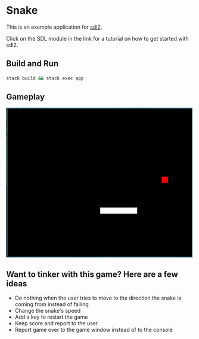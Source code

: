 # Snake

This is an example application for [sdl2](https://hackage.haskell.org/package/sdl2).

Click on the SDL module in the link for a tutorial on how to get started with sdl2.

## Build and Run

```sh
stack build && stack exec app
```

## Gameplay

![Gameplay gif](gameplay.gif)

## Want to tinker with this game? Here are a few ideas

- Do nothing when the user tries to move to the direction the snake is coming from instead of failing
- Change the snake's speed
- Add a key to restart the game
- Keep score and report to the user
- Report game over to the game window instead of to the console
